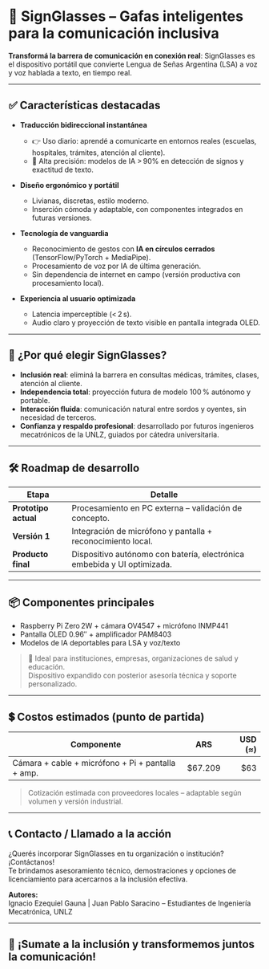 # 🎯 **SignGlasses** – Gafas inteligentes para la comunicación inclusiva

**Transformá la barrera de comunicación en conexión real**: SignGlasses es el dispositivo portátil que convierte Lengua de Señas Argentina (LSA) a voz y voz hablada a texto, en tiempo real.

---

## ✅ Características destacadas

- **Traducción bidireccional instantánea**  
  - 👉 Uso diario: aprendé a comunicarte en entornos reales (escuelas, hospitales, trámites, atención al cliente).  
  - 🧠 Alta precisión: modelos de IA > 90% en detección de signos y exactitud de texto.

- **Diseño ergonómico y portátil**  
  - Livianas, discretas, estilo moderno.  
  - Inserción cómoda y adaptable, con componentes integrados en futuras versiones.

- **Tecnología de vanguardia**  
  - Reconocimiento de gestos con **IA en círculos cerrados** (TensorFlow/PyTorch + MediaPipe).  
  - Procesamiento de voz por IA de última generación.  
  - Sin dependencia de internet en campo (versión productiva con procesamiento local).

- **Experiencia al usuario optimizada**  
  - Latencia imperceptible (< 2 s).  
  - Audio claro y proyección de texto visible en pantalla integrada OLED.

---

## 🚀 ¿Por qué elegir SignGlasses?

- **Inclusión real**: eliminá la barrera en consultas médicas, trámites, clases, atención al cliente.  
- **Independencia total**: proyección futura de modelo 100 % autónomo y portable.  
- **Interacción fluida**: comunicación natural entre sordos y oyentes, sin necesidad de terceros.  
- **Confianza y respaldo profesional**: desarrollado por futuros ingenieros mecatrónicos de la UNLZ, guiados por cátedra universitaria.

---

## 🛠️ Roadmap de desarrollo

| Etapa        | Detalle |
|-------------|---------|
| **Prototipo actual** | Procesamiento en PC externa – validación de concepto. |
| **Versión 1** | Integración de micrófono y pantalla + reconocimiento local. |
| **Producto final** | Dispositivo autónomo con batería, electrónica embebida y UI optimizada. |

---

## 📦 Componentes principales

- Raspberry Pi Zero 2W + cámara OV4547 + micrófono INMP441  
- Pantalla OLED 0.96″ + amplificador PAM8403  
- Modelos de IA deportables para LSA y voz/texto

> 🎯 Ideal para instituciones, empresas, organizaciones de salud y educación.  
> Dispositivo expandido con posterior asesoría técnica y soporte personalizado.

---

## 💲 Costos estimados (punto de partida)

| Componente                         | ARS       | USD (≈) |
|-----------------------------------|-----------|--------:|
| Cámara + cable + micrófono + Pi + pantalla + amp. | $67.209  | $63  |

> Cotización estimada con proveedores locales – adaptable según volumen y versión industrial.

---

## 📞 Contacto / Llamado a la acción

¿Querés incorporar SignGlasses en tu organización o institución? ¡Contáctanos!  
Te brindamos asesoramiento técnico, demostraciones y opciones de licenciamiento para acercarnos a la inclusión efectiva.

**Autores:**  
Ignacio Ezequiel Gauna | Juan Pablo Saracino – Estudiantes de Ingeniería Mecatrónica, UNLZ  

---

## 🤝 ¡Sumate a la inclusión y transformemos juntos la comunicación!

